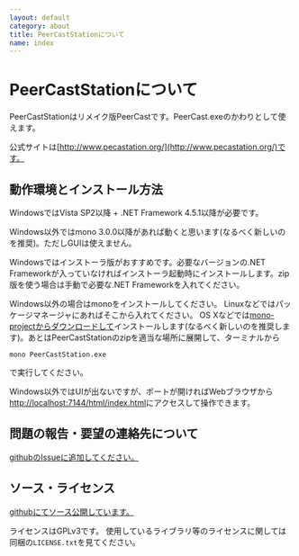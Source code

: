 ```yaml
---
layout: default
category: about
title: PeerCastStationについて
name: index
---
```


PeerCastStationについて
=======================
PeerCastStationはリメイク版PeerCastです。PeerCast.exeのかわりとして使えます。

公式サイトは[http://www.pecastation.org/](http://www.pecastation.org/)です。


動作環境とインストール方法
------------------------
WindowsではVista SP2以降 + .NET Framework 4.5.1以降が必要です。

Windows以外ではmono 3.0.0以降があれば動くと思います(なるべく新しいのを推奨)。ただしGUIは使えません。

Windowsではインストーラ版がおすすめです。必要なバージョンの.NET Frameworkが入っていなければインストーラ起動時にインストールします。zip版を使う場合は手動で必要な.NET Frameworkを入れてください。

Windows以外の場合はmonoをインストールしてください。
Linuxなどではパッケージマネージャにあればそこから入れてください。
OS Xなどでは[mono-projectからダウンロードして](http://www.go-mono.com/mono-downloads/download.html)インストールします(なるべく新しいのを推奨します)。あとはPeerCastStationのzipを適当な場所に展開して、ターミナルから

    mono PeerCastStation.exe

で実行してください。

Windows以外ではUIが出ないですが、ポートが開ければWebブラウザから[http://localhost:7144/html/index.html](http://localhost:7144/html/index.html)にアクセスして操作できます。

問題の報告・要望の連絡先について
--------------------------------
[githubのIssueに追加してください。](https://github.com/kumaryu/peercaststation)

ソース・ライセンス
------------------
[githubにてソース公開しています。](https://github.com/kumaryu/peercaststation)

ライセンスはGPLv3です。
使用しているライブラリ等のライセンスに関しては同梱の`LICENSE.txt`を見てください。

